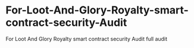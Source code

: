 # For-Loot-And-Glory-Royalty-smart-contract-security-Audit
For Loot And Glory Royalty smart contract security Audit full audit 
